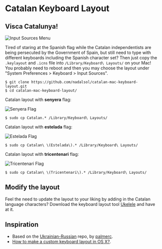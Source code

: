 # Catalan Keyboard Layout

## Visca Catalunya!

![Input Sources Menu](https://raw.githubusercontent.com/nadalsol/catalan-mac-keyboard-layout/master/input-sources-menu.png)

Tired of staring at the Spanish flag while the Catalan independentists are being persecuted by the Government of Spain, but still need to type with different keyboards including the Spanish character set? Then just copy the `.keylayout` and `.icns` file into `/Library/Keyboard\ Layouts/` on your Mac! You probably need to reboot and then you may choose the layout under "System Preferences > Keyboard > Input Sources".

```
$ git clone https://github.com/nadalsol/catalan-mac-keyboard-layout.git
$ cd catalan-mac-keyboard-layout/
```

Catalan layout with **senyera** flag:

![Senyera Flag](https://raw.githubusercontent.com/nadalsol/catalan-mac-keyboard-layout/master/flag-senyera.png)

```
$ sudo cp Catalan.* /Library/Keyboard\ Layouts/
```

Catalan layout with **estelada** flag:

![Estelada Flag](https://raw.githubusercontent.com/nadalsol/catalan-mac-keyboard-layout/master/flag-estelada.png)

```
$ sudo cp Catalan\ \(Estelada\).* /Library/Keyboard\ Layouts/
```

Catalan layout with **tricentenari** flag:

![Tricentenari Flag](https://raw.githubusercontent.com/nadalsol/catalan-mac-keyboard-layout/master/flag-tricentenari.png)

```
$ sudo cp Catalan\ \(Tricentenari\).* /Library/Keyboard\ Layouts/
```

## Modify the layout

Feel the need to update the layout to your liking by adding in the Catalan language characters? Download the keyboard layout tool [Ukelele](http://scripts.sil.org/ukelele) and have at it.

## Inspiration

* Based on the [Ukrainian-Russian](https://github.com/palmerc/Ukrainian-Russian) repo, by [palmerc](https://github.com/palmerc).
* [How to make a custom keyboard layout in OS X?](https://superuser.com/questions/665494/how-to-make-a-custom-keyboard-layout-in-os-x).
